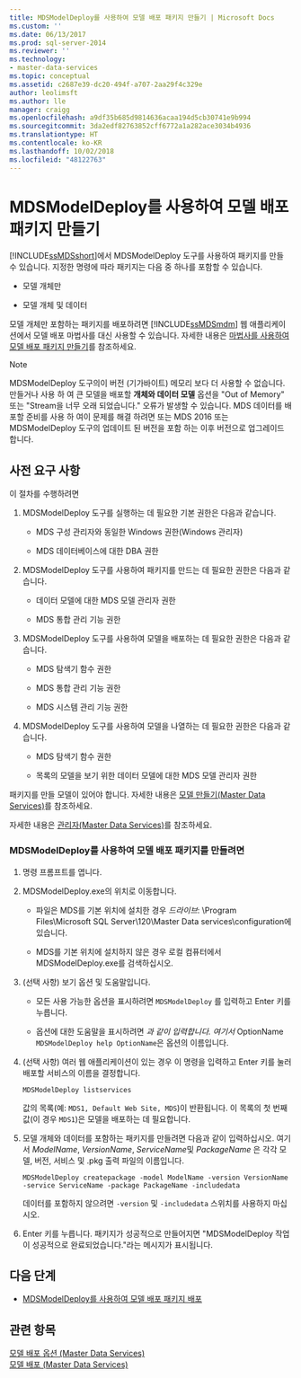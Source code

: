 ```yaml
---
title: MDSModelDeploy를 사용하여 모델 배포 패키지 만들기 | Microsoft Docs
ms.custom: ''
ms.date: 06/13/2017
ms.prod: sql-server-2014
ms.reviewer: ''
ms.technology:
- master-data-services
ms.topic: conceptual
ms.assetid: c2687e39-dc20-494f-a707-2aa29f4c329e
author: leolimsft
ms.author: lle
manager: craigg
ms.openlocfilehash: a9df35b685d9814636acaa194d5cb30741e9b994
ms.sourcegitcommit: 3da2edf82763852cff6772a1a282ace3034b4936
ms.translationtype: HT
ms.contentlocale: ko-KR
ms.lasthandoff: 10/02/2018
ms.locfileid: "48122763"
---
```

# <a name="create-a-model-deployment-package-by-using-mdsmodeldeploy"></a>MDSModelDeploy를 사용하여 모델 배포 패키지 만들기
  [!INCLUDE[ssMDSshort](../includes/ssmdsshort-md.md)]에서 MDSModelDeploy 도구를 사용하여 패키지를 만들 수 있습니다. 지정한 명령에 따라 패키지는 다음 중 하나를 포함할 수 있습니다.  
  
-   모델 개체만  
  
-   모델 개체 및 데이터  
  
 모델 개체만 포함하는 패키지를 배포하려면 [!INCLUDE[ssMDSmdm](../includes/ssmdsmdm-md.md)] 웹 애플리케이션에서 모델 배포 마법사를 대신 사용할 수 있습니다. 자세한 내용은 [마법사를 사용하여 모델 배포 패키지 만들기](../../2014/master-data-services/create-a-model-deployment-package-by-using-the-wizard.md)를 참조하세요.  
> [!NOTE]  
> MDSModelDeploy 도구의이 버전 (기가바이트) 메모리 보다 더 사용할 수 없습니다. 만들거나 사용 하 여 큰 모델을 배포할 **개체와 데이터 모델** 옵션을 "Out of Memory" 또는 "Stream을 너무 오래 되었습니다." 오류가 발생할 수 있습니다. MDS 데이터를 배포할 준비를 사용 하 여이 문제를 해결 하려면 또는 MDS 2016 또는 MDSModelDeploy 도구의 업데이트 된 버전을 포함 하는 이후 버전으로 업그레이드 합니다.
## <a name="prerequisites"></a>사전 요구 사항  
 이 절차를 수행하려면  
  
1.  MDSModelDeploy 도구를 실행하는 데 필요한 기본 권한은 다음과 같습니다.  
  
    -   MDS 구성 관리자와 동일한 Windows 권한(Windows 관리자)  
  
    -   MDS 데이터베이스에 대한 DBA 권한  
  
2.  MDSModelDeploy 도구를 사용하여 패키지를 만드는 데 필요한 권한은 다음과 같습니다.  
  
    -   데이터 모델에 대한 MDS 모델 관리자 권한  
  
    -   MDS 통합 관리 기능 권한  
  
3.  MDSModelDeploy 도구를 사용하여 모델을 배포하는 데 필요한 권한은 다음과 같습니다.  
  
    -   MDS 탐색기 함수 권한  
  
    -   MDS 통합 관리 기능 권한  
  
    -   MDS 시스템 관리 기능 권한  
  
4.  MDSModelDeploy 도구를 사용하여 모델을 나열하는 데 필요한 권한은 다음과 같습니다.  
  
    -   MDS 탐색기 함수 권한  
  
    -   목록의 모델을 보기 위한 데이터 모델에 대한 MDS 모델 관리자 권한  
  
 패키지를 만들 모델이 있어야 합니다. 자세한 내용은 [모델 만들기&#40;Master Data Services&#41;](create-a-model-master-data-services.md)를 참조하세요.  
  
 자세한 내용은 [관리자&#40;Master Data Services&#41;](../../2014/master-data-services/administrators-master-data-services.md)를 참조하세요.  
  
### <a name="to-create-a-model-deployment-package-by-using-mdsmodeldeploy"></a>MDSModelDeploy를 사용하여 모델 배포 패키지를 만들려면  
  
1.  명령 프롬프트를 엽니다.  
  
2.  MDSModelDeploy.exe의 위치로 이동합니다.  
  
    -   파일은 MDS를 기본 위치에 설치한 경우 *드라이브*: \Program Files\Microsoft SQL Server\120\Master Data services\configuration에 있습니다.  
  
    -   MDS를 기본 위치에 설치하지 않은 경우 로컬 컴퓨터에서 MDSModelDeploy.exe를 검색하십시오.  
  
3.  (선택 사항) 보기 옵션 및 도움말입니다.  
  
    -   모든 사용 가능한 옵션을 표시하려면 `MDSModelDeploy` 를 입력하고 Enter 키를 누릅니다.  
  
    -   옵션에 대한 도움말을 표시하려면 *과 같이 입력합니다. 여기서* OptionName `MDSModelDeploy help OptionName`은 옵션의 이름입니다.  
  
4.  (선택 사항) 여러 웹 애플리케이션이 있는 경우 이 명령을 입력하고 Enter 키를 눌러 배포할 서비스의 이름을 결정합니다.  
  
    ```  
    MDSModelDeploy listservices  
    ```  
  
     값의 목록(예: `MDS1, Default Web Site, MDS`)이 반환됩니다. 이 목록의 첫 번째 값(이 경우 `MDS1`)은 모델을 배포하는 데 필요합니다.  
  
5.  모델 개체와 데이터를 포함하는 패키지를 만들려면 다음과 같이 입력하십시오. 여기서 *ModelName*, *VersionName*, *ServiceName*및 *PackageName* 은 각각 모델, 버전, 서비스 및 .pkg 출력 파일의 이름입니다.  
  
    ```  
    MDSModelDeploy createpackage -model ModelName -version VersionName -service ServiceName -package PackageName -includedata  
    ```  
  
     데이터를 포함하지 않으려면 `-version` 및 `-includedata` 스위치를 사용하지 마십시오.  
  
6.  Enter 키를 누릅니다. 패키지가 성공적으로 만들어지면 "MDSModelDeploy 작업이 성공적으로 완료되었습니다."라는 메시지가 표시됩니다.  
  
## <a name="next-steps"></a>다음 단계  
  
-   [MDSModelDeploy를 사용하여 모델 배포 패키지 배포](../../2014/master-data-services/deploy-a-model-deployment-package-by-using-mdsmodeldeploy.md)  
  
## <a name="see-also"></a>관련 항목  
 [모델 배포 옵션 &#40;Master Data Services&#41;](../../2014/master-data-services/model-deployment-options-master-data-services.md)   
 [모델 배포 &#40;Master Data Services&#41;](../../2014/master-data-services/deploying-models-master-data-services.md)  
  
  
